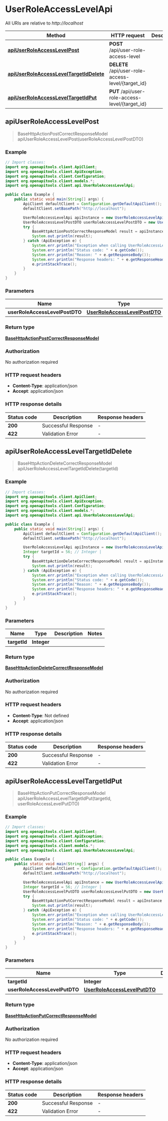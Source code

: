 # UserRoleAccessLevelApi

All URIs are relative to *http://localhost*

| Method | HTTP request | Description |
|------------- | ------------- | -------------|
| [**apiUserRoleAccessLevelPost**](UserRoleAccessLevelApi.md#apiUserRoleAccessLevelPost) | **POST** /api/user-role-access-level |  |
| [**apiUserRoleAccessLevelTargetIdDelete**](UserRoleAccessLevelApi.md#apiUserRoleAccessLevelTargetIdDelete) | **DELETE** /api/user-role-access-level/{target_id} |  |
| [**apiUserRoleAccessLevelTargetIdPut**](UserRoleAccessLevelApi.md#apiUserRoleAccessLevelTargetIdPut) | **PUT** /api/user-role-access-level/{target_id} |  |



## apiUserRoleAccessLevelPost

> BaseHttpActionPostCorrectResponseModel apiUserRoleAccessLevelPost(userRoleAccessLevelPostDTO)



### Example

```java
// Import classes:
import org.openapitools.client.ApiClient;
import org.openapitools.client.ApiException;
import org.openapitools.client.Configuration;
import org.openapitools.client.models.*;
import org.openapitools.client.api.UserRoleAccessLevelApi;

public class Example {
    public static void main(String[] args) {
        ApiClient defaultClient = Configuration.getDefaultApiClient();
        defaultClient.setBasePath("http://localhost");

        UserRoleAccessLevelApi apiInstance = new UserRoleAccessLevelApi(defaultClient);
        UserRoleAccessLevelPostDTO userRoleAccessLevelPostDTO = new UserRoleAccessLevelPostDTO(); // UserRoleAccessLevelPostDTO | 
        try {
            BaseHttpActionPostCorrectResponseModel result = apiInstance.apiUserRoleAccessLevelPost(userRoleAccessLevelPostDTO);
            System.out.println(result);
        } catch (ApiException e) {
            System.err.println("Exception when calling UserRoleAccessLevelApi#apiUserRoleAccessLevelPost");
            System.err.println("Status code: " + e.getCode());
            System.err.println("Reason: " + e.getResponseBody());
            System.err.println("Response headers: " + e.getResponseHeaders());
            e.printStackTrace();
        }
    }
}
```

### Parameters


| Name | Type | Description  | Notes |
|------------- | ------------- | ------------- | -------------|
| **userRoleAccessLevelPostDTO** | [**UserRoleAccessLevelPostDTO**](UserRoleAccessLevelPostDTO.md)|  | |

### Return type

[**BaseHttpActionPostCorrectResponseModel**](BaseHttpActionPostCorrectResponseModel.md)

### Authorization

No authorization required

### HTTP request headers

- **Content-Type**: application/json
- **Accept**: application/json


### HTTP response details
| Status code | Description | Response headers |
|-------------|-------------|------------------|
| **200** | Successful Response |  -  |
| **422** | Validation Error |  -  |


## apiUserRoleAccessLevelTargetIdDelete

> BaseHttpActionDeleteCorrectResponseModel apiUserRoleAccessLevelTargetIdDelete(targetId)



### Example

```java
// Import classes:
import org.openapitools.client.ApiClient;
import org.openapitools.client.ApiException;
import org.openapitools.client.Configuration;
import org.openapitools.client.models.*;
import org.openapitools.client.api.UserRoleAccessLevelApi;

public class Example {
    public static void main(String[] args) {
        ApiClient defaultClient = Configuration.getDefaultApiClient();
        defaultClient.setBasePath("http://localhost");

        UserRoleAccessLevelApi apiInstance = new UserRoleAccessLevelApi(defaultClient);
        Integer targetId = 56; // Integer | 
        try {
            BaseHttpActionDeleteCorrectResponseModel result = apiInstance.apiUserRoleAccessLevelTargetIdDelete(targetId);
            System.out.println(result);
        } catch (ApiException e) {
            System.err.println("Exception when calling UserRoleAccessLevelApi#apiUserRoleAccessLevelTargetIdDelete");
            System.err.println("Status code: " + e.getCode());
            System.err.println("Reason: " + e.getResponseBody());
            System.err.println("Response headers: " + e.getResponseHeaders());
            e.printStackTrace();
        }
    }
}
```

### Parameters


| Name | Type | Description  | Notes |
|------------- | ------------- | ------------- | -------------|
| **targetId** | **Integer**|  | |

### Return type

[**BaseHttpActionDeleteCorrectResponseModel**](BaseHttpActionDeleteCorrectResponseModel.md)

### Authorization

No authorization required

### HTTP request headers

- **Content-Type**: Not defined
- **Accept**: application/json


### HTTP response details
| Status code | Description | Response headers |
|-------------|-------------|------------------|
| **200** | Successful Response |  -  |
| **422** | Validation Error |  -  |


## apiUserRoleAccessLevelTargetIdPut

> BaseHttpActionPutCorrectResponseModel apiUserRoleAccessLevelTargetIdPut(targetId, userRoleAccessLevelPutDTO)



### Example

```java
// Import classes:
import org.openapitools.client.ApiClient;
import org.openapitools.client.ApiException;
import org.openapitools.client.Configuration;
import org.openapitools.client.models.*;
import org.openapitools.client.api.UserRoleAccessLevelApi;

public class Example {
    public static void main(String[] args) {
        ApiClient defaultClient = Configuration.getDefaultApiClient();
        defaultClient.setBasePath("http://localhost");

        UserRoleAccessLevelApi apiInstance = new UserRoleAccessLevelApi(defaultClient);
        Integer targetId = 56; // Integer | 
        UserRoleAccessLevelPutDTO userRoleAccessLevelPutDTO = new UserRoleAccessLevelPutDTO(); // UserRoleAccessLevelPutDTO | 
        try {
            BaseHttpActionPutCorrectResponseModel result = apiInstance.apiUserRoleAccessLevelTargetIdPut(targetId, userRoleAccessLevelPutDTO);
            System.out.println(result);
        } catch (ApiException e) {
            System.err.println("Exception when calling UserRoleAccessLevelApi#apiUserRoleAccessLevelTargetIdPut");
            System.err.println("Status code: " + e.getCode());
            System.err.println("Reason: " + e.getResponseBody());
            System.err.println("Response headers: " + e.getResponseHeaders());
            e.printStackTrace();
        }
    }
}
```

### Parameters


| Name | Type | Description  | Notes |
|------------- | ------------- | ------------- | -------------|
| **targetId** | **Integer**|  | |
| **userRoleAccessLevelPutDTO** | [**UserRoleAccessLevelPutDTO**](UserRoleAccessLevelPutDTO.md)|  | |

### Return type

[**BaseHttpActionPutCorrectResponseModel**](BaseHttpActionPutCorrectResponseModel.md)

### Authorization

No authorization required

### HTTP request headers

- **Content-Type**: application/json
- **Accept**: application/json


### HTTP response details
| Status code | Description | Response headers |
|-------------|-------------|------------------|
| **200** | Successful Response |  -  |
| **422** | Validation Error |  -  |

